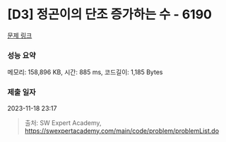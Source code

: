 # [D3] 정곤이의 단조 증가하는 수 - 6190 

[문제 링크](https://swexpertacademy.com/main/code/problem/problemDetail.do?contestProbId=AWcPjEuKAFgDFAU4) 

### 성능 요약

메모리: 158,896 KB, 시간: 885 ms, 코드길이: 1,185 Bytes

### 제출 일자

2023-11-18 23:17



> 출처: SW Expert Academy, https://swexpertacademy.com/main/code/problem/problemList.do